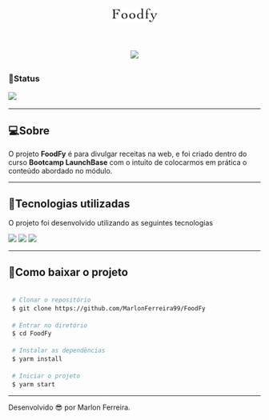 <h1 align="center">
    <img src="assets/logo.png">
</h1>

<h1 align="center">
    <img src="assets/apresentacao.gif" >
</h1>

### 🌱Status

<img src="https://camo.githubusercontent.com/9740d6ecb225098be634d0d605a495343037d581/68747470733a2f2f696d672e736869656c64732e696f2f62616467652f2d4573746525323070726f6a65746f253230657374254333254131253230656d253230616e64616d656e746f2d626c75653f6c6f676f3d76697375616c2d73747564696f2d636f6465">

---

## 💻Sobre

O projeto **FoodFy** é para divulgar receitas na web, e foi criado dentro do curso **Bootcamp LaunchBase** com o intuito de colocarmos em prática o conteúdo abordado no módulo.

---

## 🚀Tecnologias utilizadas

O projeto foi desenvolvido utilizando as seguintes tecnologias

<img src="https://camo.githubusercontent.com/6a63ee44f9bd2b7b760746853a4dbcb2f97fc33c/68747470733a2f2f696d672e736869656c64732e696f2f62616467652f48544d4c2d626c61636b3f6c6f676f3d68746d6c35">

<img src="https://camo.githubusercontent.com/f468cd6eb8459644f82dd20f8687b57798b3bbe2/68747470733a2f2f696d672e736869656c64732e696f2f62616467652f4353532d626c61636b3f6c6f676f3d63737333">

<img src="https://camo.githubusercontent.com/75bc450b3b62994027b4b188f25b9a05c9660323/68747470733a2f2f696d672e736869656c64732e696f2f62616467652f4a6176617363726970742d626c61636b3f6c6f676f3d6a617661736372697074">


---

## 📩Como baixar o projeto

```bash

 # Clonar o repositório
 $ git clone https://github.com/MarlonFerreira99/FoodFy

 # Entrar no diretório
 $ cd FoodFy

 # Instalar as dependências
 $ yarm install

 # Iniciar o projeto
 $ yarm start
```

---

Desenvolvido 😎 por Marlon Ferreira.


